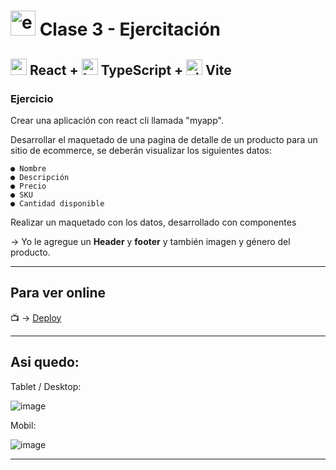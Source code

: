 # <img width="40" height="40" src="https://img.icons8.com/external-flaticons-lineal-color-flat-icons/40/external-class-online-education-flaticons-lineal-color-flat-icons-3.png" alt="external class online"/>  Clase 3 - Ejercitación

## <img width="26" height="26" src="https://img.icons8.com/office/26/react.png" alt="react"/> React + <img width="26" height="26" src="https://img.icons8.com/fluency/26/typescript--v1.png" alt="typescript"/>  TypeScript + <img width="26" height="25" src="https://img.icons8.com/color/26/vite.png" alt="vite"/> Vite

### Ejercicio

Crear una aplicación con react cli llamada "myapp".

Desarrollar el maquetado de una pagina de detalle de un producto para un sitio de ecommerce, se deberán visualizar los siguientes datos:

```
● Nombre
● Descripción
● Precio
● SKU
● Cantidad disponible
```

Realizar un maquetado con los datos, desarrollado con componentes

-> Yo le agregue un **Header** y **footer** y también imagen y género del producto.

---

## Para ver online

:tv: -> [Deploy](https://oh-la-la-shoes.netlify.app/)

---

## Asi quedo:

Tablet / Desktop:

![image](https://github.com/eugenia1984/desarrollador-web-con-react/assets/72580574/5cae060a-082a-4430-815a-acba9865bd47)

Mobil:

![image](https://github.com/eugenia1984/desarrollador-web-con-react/assets/72580574/f3d1ef3b-29f1-4554-98af-bf32d877a487)

---
